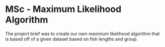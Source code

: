 # MSc - Maximum Likelihood Algorithm

The project brief was to create our own maximum likelihood algorithm that is based off of a given dataset based on fish lengths and group. 
